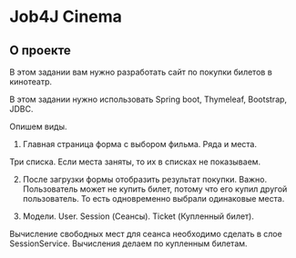 # Job4J Cinema

## О проекте

В этом задании вам нужно разработать сайт по покупки билетов в кинотеатр.

В этом задании нужно использовать Spring boot, Thymeleaf, Bootstrap, JDBC.

Опишем виды.

1. Главная страница форма с выбором фильма. Ряда и места.

Три списка. Если места заняты, то их в списках не показываем.

2. После загрузки формы отобразить результат покупки. Важно. Пользователь может не купить билет, потому что его купил другой пользователь. То есть одновременно выбрали одинаковые места.

3. Модели. User. Session (Сеансы). Ticket (Купленный билет).

Вычисление свободных мест для сеанса необходимо сделать в слое SessionService. Вычисления делаем по купленным билетам.